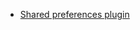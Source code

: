 - [Shared preferences plugin](https://github.com/flutter/packages/tree/main/packages/shared_preferences/shared_preferences)
